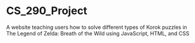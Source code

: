 # CS_290_Project
A website teaching users how to solve different types of Korok puzzles in The Legend of Zelda: Breath of the Wild using JavaScript, HTML, and CSS

